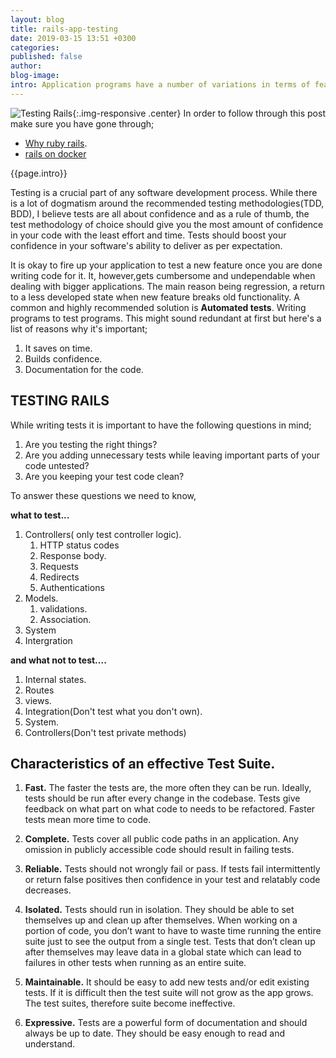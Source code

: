 ```yaml
---
layout: blog
title: rails-app-testing
date: 2019-03-15 13:51 +0300
categories: 
published: false
author: 
blog-image: 
intro: Application programs have a number of variations in terms of features they support as well as processes they implement. Application Testing ensures that a particular program or application functions properly. That is why during app development, you may find yourself firing up your app to test its features(exploratory testing).As developers our work is to write code that works, we are considered failures if we write code that doesn't.
---
```

![Testing Rails](#){:.img-responsive .center}
In order to follow through this post make sure you have gone through;

- [Why ruby rails](_posts/2018-10-17-why-ruby-on-rails.md).
- [rails on docker](_posts/2019-02-14-rails-on-docker.md)

{{page.intro}}


Testing is a crucial part of any software development process. While there is a lot of dogmatism around the recommended testing methodologies(TDD, BDD), I believe tests are all about confidence and as a rule of thumb, the test methodology of choice should give you the most amount of confidence in your code with the least effort and time. Tests should boost your confidence in your software's ability to deliver as per expectation.

It is okay to fire up your application to test a new feature once you are done writing code for it. It, however,gets cumbersome and undependable when dealing with bigger applications. The main reason being regression, a return to a less developed state when new feature breaks old functionality. A common and highly recommended solution is **Automated tests**. Writing programs to test programs. This might sound redundant at first but here's a list of reasons why it's important;

1. It saves on time. 
2. Builds confidence.
3. Documentation for the code.

## TESTING RAILS

While writing tests it is important to have the following questions in mind;

1. Are you testing the right things?
2. Are you adding unnecessary tests while leaving important parts of your code untested?
3. Are you keeping your test code clean?

To answer these  questions we need to know,

**what to test...**

1. Controllers( only test controller logic).
   1. HTTP status codes
   2. Response body.
   3. Requests
   4. Redirects
   5. Authentications
2. Models.
   1. validations.
   2. Association.
3. System
4. Intergration

**and what not to test....**

1. Internal states.
2. Routes
3. views.
4. Integration(Don't test what you don't own).
5. System.
6. Controllers(Don't test private methods)



## Characteristics of an effective Test Suite.

1. **Fast.**
The faster the tests are, the more often they can be run. Ideally, tests should be run after every change in the codebase. Tests give feedback on what part on what code to needs to be refactored. Faster tests mean more time to code.
2. **Complete.**
Tests cover all public code paths in an application. Any omission in publicly accessible code should result in failing tests.
3. **Reliable.**
Tests should not wrongly fail or pass. If tests fail intermittently or return false
positives then confidence in your test and relatably code decreases.
4. **Isolated.**
Tests should run in isolation. They should be able to set themselves up and clean up after themselves.
When working on a portion of code, you don’t want to have to waste time running the entire
suite just to see the output from a single test. Tests that don’t clean up after themselves may leave data in a global state which can lead to failures in other tests when
running as an entire suite.  
5. **Maintainable.**
It should be easy to add new tests and/or edit existing tests. If it is difficult then the test suite will not grow as the app grows. The test suites, therefore suite become ineffective.

6. **Expressive.**
Tests are a powerful form of documentation and should always be up to
date. They should be easy enough to read and understand.